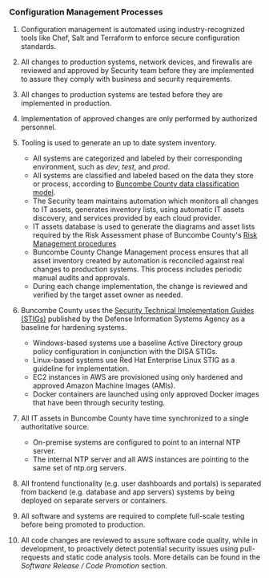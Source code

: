 ### Configuration Management Processes

1. Configuration management is automated using industry-recognized tools like
   Chef, Salt and Terraform to enforce secure configuration standards.

2. All changes to production systems, network devices, and firewalls are
   reviewed and approved by Security team before they are implemented to assure
   they comply with business and security requirements.

3. All changes to production systems are tested before they are implemented in
   production.

4. Implementation of approved changes are only performed by authorized
   personnel.

5. Tooling is used to generate an up to date system inventory.

    * All systems are categorized and labeled by their corresponding
      environment, such as *dev*, *test*, and *prod*.
    * All systems are classified and labeled based on the data they store or
      process, according to [Buncombe County data classification
      model](assets/data-classification-and-handling.pdf).
    * The Security team maintains automation which monitors all changes to IT
      assets, generates inventory lists, using automatic IT assets discovery,
      and services provided by each cloud provider.
    * IT assets database is used to generate the diagrams and asset lists
      required by the Risk Assessment phase of Buncombe County's
      [Risk Management procedures](risk-mgmt.md)
    * Buncombe County Change Management process ensures that all asset inventory
      created by automation is reconciled against real changes to production
      systems. This process includes periodic manual audits and approvals.
    * During each change implementation, the change is reviewed and verified by
      the target asset owner as needed.

6. Buncombe County uses the [Security Technical Implementation Guides
   (STIGs)](http://iase.disa.mil/stigs/) published by the Defense Information
   Systems Agency as a baseline for hardening systems.

    * Windows-based systems use a baseline Active Directory group policy
      configuration in conjunction with the DISA STIGs.
    * Linux-based systems use Red Hat Enterprise Linux STIG as a guideline for
      implementation.
    * EC2 instances in AWS are provisioned using only hardened and approved
      Amazon Machine Images (AMIs).
    * Docker containers are launched using only approved Docker images that have
      been through security testing.

7. All IT assets in Buncombe County have time synchronized to a single
   authoritative source.

    * On-premise systems are configured to point to an internal NTP server.
    * The internal NTP server and all AWS instances are pointing to the same set
      of ntp.org servers.

6. All frontend functionality (e.g. user dashboards and portals) is separated
   from backend (e.g. database and app servers) systems by being deployed on
   separate servers or containers.

7. All software and systems are required to complete full-scale testing before
   being promoted to production.

8. All code changes are reviewed to assure software code quality, while in
   development, to proactively detect potential security issues using
   pull-requests and static code analysis tools.  More details can be found in
   the *Software Release / Code Promotion* section.
